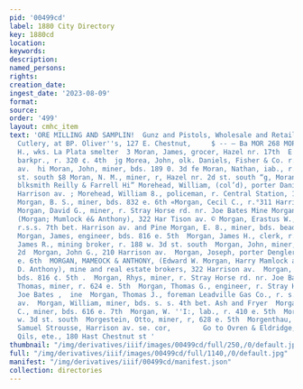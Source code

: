 ```yaml
---
pid: '00499cd'
label: 1880 City Directory
key: 1880cd
location: 
keywords: 
description: 
named_persons: 
rights: 
creation_date: 
ingest_date: '2023-08-09'
format: 
source: 
order: '499'
layout: cmhc_item
text: 'ORE MILLING AND SAMPLIN!  Gunz and Pistols, Wholesale and Retail  Hardware,
  Cutlery, at BP. Oliver''s, 127 E. Chestnut,     $ -- — Ba MOR 268 MOR  Og Moran,
  H., wks. La Plata smelter  3 Moran, James, grocer, Hazel nr. 17th  E Moran, John,
  barkpr., r. 320 ¢. 4th  jg Morea, John, olk. Daniels, Fisher & Co. r. 301 Harrison
  av.  hi Moran, John, miner, bds. 189 0. 3d fe Moran, Nathan, iab., r. 121 w. 24
  st. south $8 Moran, N. M., miner, r, Hazel nr. 2d st. south “g, Moran, Patrick,
  blksmith Reilly & Farrell Hi” Morehead, William, (col’d), porter Daniel Shaw, 220
  Harrison av. ; Morehead, William 8., policeman, r. Central Station, 120 e. 2d ¢
  Morgan, B. S., miner, bds. 832 e. 6th «Morgan, Cecil C., r.°311 Harrison av. [2
  Morgan, David G., miner, r. Stray Horse rd. nr. Joe Bates Mine Morgan, Edward C,
  (Morgan; Mumlock é& Anthony), 322 Har Tison av. © Morgan, Erastus W., real estate,
  r.s.s. 7th bet. Harrison av. and Pine Morgan, E. 8., miner, bds. bead e. 7th  ‘@5
  Morgan, James, engineer, bds. 816 e. 5th  Morgan, James H., clerk, r. 125 e. 2d  Morgan,
  James R., mining broker, r. 188 w. 3d st. south  Morgan, John, miner, r, 134 e.
  2d  Morgan, John G., 210 Harrison av.  Morgan, Joseph, porter Dengler & Barr, 201
  e. 6th  MORGAN, MAMEOCK & ANTHONY, (Edward W. Morgan, Harry Mamlock and Theodore
  D. Anthony), mine and real estate brokers, 322 Harrison av.  Morgan, Moses, miner,
  bds. 816 ¢. 5th .  Morgan, Rhys, miner, r. Stray Horse rd. nr. Joe Bates Mine  Morgan,
  Thomas, miner, r. 624 e. 5th  Morgan, Thomas G., engineer, r. Stray Horse rd. nr.
  Joe Bates ,  ine  Morgan, Thomas J., foreman Leadville Gas Co., r. s. end Leiter
  av.  Morgan, William, miner, bds. s. s. 4th bet. Ash and Fryer  Morgan, William
  C., miner, bds. 616 e. 7th  Morgan, W. ''I:, lab., r. 410 e. 5th  Morgan, , ¥. 122
  w. 3d st. south  Morgestein, Otto, miner, r, 628 e. 5th  Morgenthau, Harry, tailor
  Samuel Strousse, Harrison av. se. cor,        Go to Ovren & Eldridge,  For Paints,
  Qils, ete., 180 Hast Chestnut st '
thumbnail: "/img/derivatives/iiif/images/00499cd/full/250,/0/default.jpg"
full: "/img/derivatives/iiif/images/00499cd/full/1140,/0/default.jpg"
manifest: "/img/derivatives/iiif/00499cd/manifest.json"
collection: directories
---
```

